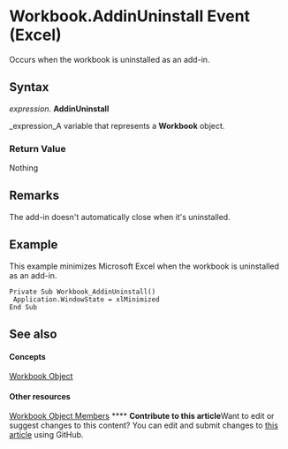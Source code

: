 
# Workbook.AddinUninstall Event (Excel)

Occurs when the workbook is uninstalled as an add-in.


## Syntax

 _expression_. **AddinUninstall**

 _expression_A variable that represents a  **Workbook** object.


### Return Value

Nothing


## Remarks

The add-in doesn't automatically close when it's uninstalled.


## Example

This example minimizes Microsoft Excel when the workbook is uninstalled as an add-in.


```
Private Sub Workbook_AddinUninstall() 
 Application.WindowState = xlMinimized 
End Sub
```


## See also


#### Concepts


 [Workbook Object](8c00aa60-c974-eed3-0812-3c9625eb0d4c.md)
#### Other resources


 [Workbook Object Members](dce102a3-25de-3ff4-2ce5-bc56e08baca7.md)
****   **Contribute to this article**Want to edit or suggest changes to this content? You can edit and submit changes to  [this article](https://github.com/jhershey00/VBA_Excel_Test/OpenXMLCon/articles/e35ba67b-3e04-d950-2f8b-141e478ddb67.md) using GitHub.

